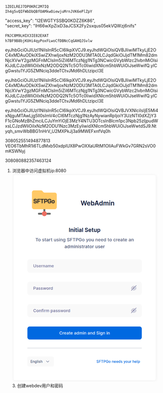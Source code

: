 
```
1ZOILREJ7DP0KRC2M7IQ
Ih4g5vQIFWbDbQBfOAMkwOiewjuMrnJVK6ePlZpY
```
 
"access_key": "I2EWGTYSSBQ0KDZZ6K86",  
"secret_key": "IH66wXpZixD3aJCSX2Fy2sxqus05ekVQWzj6nifs"
 
`FNJC8M9LHIX3IE82EXAT`  
`h7BF9B8bjKUHi4qyPoxFLwoCfDBNcCqGAHQJSvlw`
 
eyJhbGciOiJIUzI1NiIsInR5cCI6IkpXVCJ9.eyJhdWQiOlsiQVBJIiwiMTkyLjE2OC4xMDAuODkiXSwiZXhwIjoxNzM2ODU3MTA0LCJqdGkiOiJjdTM1Mm82dmNjcXVwY2gzMGFnMCIsIm5iZiI6MTczNjg1NTg3NCwicGVybWlzc2lvbnMiOlsiKiJdLCJzdWIiOiIxNzM2ODQ2NTc5OTc0IiwidXNlcm5hbWUiOiJseWwifQ.ylCgGwstu1YJG5ZMNciq3ddeTCtvJMd6hDLtzipcl3E
 
eyJhbGciOiJIUzI1NiIsInR5cCI6IkpXVCJ9.eyJhdWQiOlsiQVBJIiwiMTkyLjE2OC4xMDAuODkiXSwiZXhwIjoxNzM2ODU3MTA0LCJqdGkiOiJjdTM1Mm82dmNjcXVwY2gzMGFnMCIsIm5iZiI6MTczNjg1NTg3NCwicGVybWlzc2lvbnMiOlsiKiJdLCJzdWIiOiIxNzM2ODQ2NTc5OTc0IiwidXNlcm5hbWUiOiJseWwifQ.ylCgGwstu1YJG5ZMNciq3ddeTCtvJMd6hDLtzipcl3E
 
eyJhbGciOiJIUzI1NiIsInR5cCI6IkpXVCJ9.eyJhdWQiOlsiQVBJVXNlciIsIjE5Mi4xNjguMTAwLjg5Il0sImV4cCI6MTczNjg1NzAyNywianRpIjoiY3UzNTI0dXZjY3F1cGNoMzBhZmciLCJuYmYiOjE3MzY4NTU3OTcsInBlcm1pc3Npb25zIjpudWxsLCJzdWIiOiIxNzM2ODU1Nzc3MzEyIiwidXNlcm5hbWUiOiJseWwtdSJ9.Ntyqh_smvWbBBG1nHrV_U2MXPkJj3a9MWEFxnfVq0h
 
308052551494877813  
VEO6TbMhR1i6TLdMxb50xdplUX8PwOXXaURtM1OllAuFWkGv7GRN2sVO0mKSWNyj
 
308080882357463124

1. 浏览器中访问虚拟机ip:8080
![Exported image](Exported%20image%2020250319155911-0.png)3. 创建webdev用户和密码